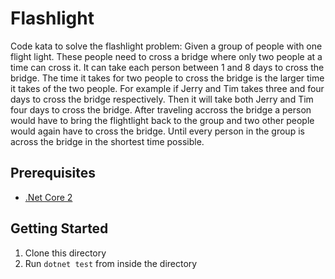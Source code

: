 # Flashlight
Code kata to solve the flashlight problem:
Given a group of people with one flight light. These people need to cross a bridge where only two people at a time can cross it. It can take each person between 1 and 8 days to cross the bridge. The time it takes for two people to cross the bridge is the larger time it takes of the two people. For example if Jerry and Tim takes three and four days to cross the bridge respectively. Then it will take both Jerry and Tim four days to cross the bridge. After traveling accross the bridge a person would have to bring the flightlight back to the group and two other people would again have to cross the bridge. Until every person in the group is across the bridge in the shortest time possible.

## Prerequisites
- [.Net Core 2](https://www.microsoft.com/net/download/)

## Getting Started 
1. Clone this directory
2. Run `dotnet test` from inside the directory